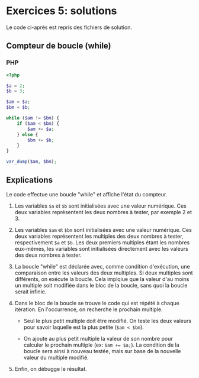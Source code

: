 # Exercices 5: solutions

Le code ci-après est repris des fichiers de solution.

## Compteur de boucle (while)

### PHP

```php
<?php

$a = 2;
$b = 3;

$am = $a;
$bm = $b;

while ($am != $bm) {
    if ($am < $bm) {
        $am += $a;
    } else {
        $bm += $b;
    }
}

var_dump($am, $bm);
```

## Explications

Le code effectue une boucle "while" et affiche l'état du compteur.

 1. Les variables `$a` et `$b` sont initialisées avec une valeur numérique. Ces deux variables représentent les deux nombres à tester, par exemple 2 et 3.

 1. Les variables `$am` et `$bm` sont initialisées avec une valeur numérique. Ces deux variables représentent les multiples des deux nombres à tester, respectivement  `$a` et `$b`. Les deux premiers multiples étant les nombres eux-mêmes, les variables sont initialisées directement avec les valeurs des deux nombres à tester.

 3. La boucle "while" est déclarée avec, comme condition d'exécution, une comparaison entre les valeurs des deux multiples. Si deux multiples sont différents, on exécute la boucle. Cela implqiue que la valeur d'au moins un multiple soit modifiée dans le bloc de la boucle, sans quoi la boucle serait infinie.

 4. Dans le bloc de la boucle se trouve le code qui est répété à chaque itération. En l'occurrence, on recherche le prochain multiple. 
 
    - Seul le plus petit multiple doit être modifié. On teste les deux valeurs pour savoir laquelle est la plus petite (`$am < $bm`). 
 
    - On ajoute au plus petit multiple la valeur de son nombre pour calculer le prochain multiple (ex: `$am += $a;`). La condition de la boucle sera ainsi à nouveau testée, mais sur base de la nouvelle valeur du multiple modifié.

 5. Enfin, on débugge le résultat.
 